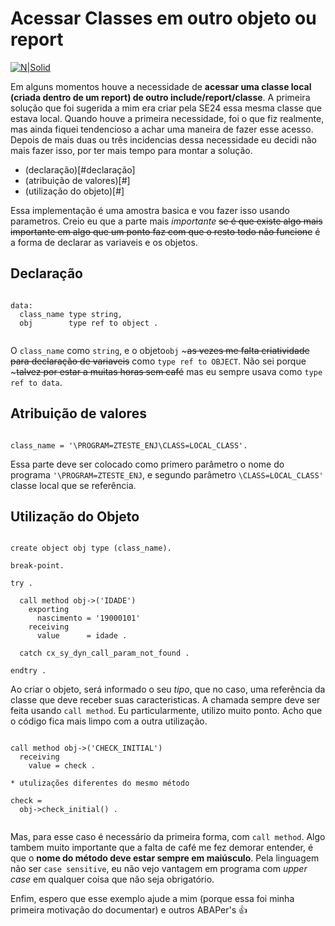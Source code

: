 # Acessar Classes em outro objeto ou report #

[![N|Solid](https://wiki.scn.sap.com/wiki/download/attachments/1710/ABAP%20Development.png?version=1&modificationDate=1446673897000&api=v2)](https://www.sap.com/brazil/developer.html)

Em alguns momentos houve a necessidade de **acessar uma classe local (criada dentro de um report) de outro include/report/classe**. A primeira solução que foi sugerida a mim era criar pela SE24 essa mesma classe que estava local. Quando houve a primeira necessidade, foi o que fiz realmente, mas ainda fiquei tendencioso a achar uma maneira de fazer esse acesso. Depois de mais duas ou três incidencias dessa necessidade eu decidi não mais fazer isso, por ter mais tempo para montar a solução.

* (declaração)[#declaração]
* (atribuição de valores)[#]
* (utilização do objeto)[#]

Essa implementação é uma amostra basica e vou fazer isso usando parametros. Creio eu que a parte mais _importante_ ~~se é que existe algo mais importante em algo que um ponto faz com que o resto todo não funcione~~ é a forma de declarar as variaveis e os objetos.

## Declaração ##

```abap

data:
  class_name type string,
  obj        type ref to object .
  
```
O `class_name` como `string`, e o objeto`obj` ~~~as vezes me falta criatividade para declaração de variaveis~~ como `type ref to OBJECT`. Não sei porque ~~~talvez por estar a muitas horas sem café~~ mas eu sempre usava como `type ref to data`. 

## Atribuição de valores ##

```abap

class_name = '\PROGRAM=ZTESTE_ENJ\CLASS=LOCAL_CLASS'.

```
Essa parte deve ser colocado como primero parâmetro o nome do programa `'\PROGRAM=ZTESTE_ENJ`, e segundo parâmetro `\CLASS=LOCAL_CLASS'` classe local que se referência.

## Utilização do Objeto ##

```àbap

create object obj type (class_name).

break-point.

try .

  call method obj->('IDADE')
    exporting
      nascimento = '19000101'
    receiving
      value      = idade .

  catch cx_sy_dyn_call_param_not_found .

endtry .

```
Ao criar o objeto, será informado o seu _tipo_, que no caso, uma referência da classe que deve receber suas caracteristicas. A chamada sempre deve ser feita usando `call method`. Eu particularmente, utilizo muito ponto. Acho que o código fica mais limpo com a outra utilização.
```abap

call method obj->('CHECK_INITIAL')
  receiving
    value = check .

* utulizações diferentes do mesmo método

check = 
  obj->check_initial() .
  
```
Mas, para esse caso é necessário da primeira forma, com `call method`. 
Algo tambem muito importante que a falta de café me fez demorar entender, é que o **nome do método deve estar sempre em maiúsculo**. Pela linguagem não ser `case sensitive`, eu não vejo vantagem em programa com _upper case_ em qualquer coisa que não seja obrigatório.

Enfim, espero que esse exemplo ajude a mim (porque essa foi minha primeira motivação do documentar) e outros ABAPer's :+1:
